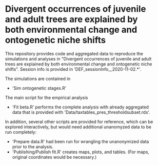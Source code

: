 # Divergent occurrences of juvenile and adult trees are explained by both environmental change and ontogenetic niche shifts

This repository provides code and aggregated data to reproduce the simulations and analyses in "Divergent occurrences of juvenile and adult trees are explained by both environmental change and ontogenetic niche shifts". Session info is provided in 'DEF_sessionInfo__2020-11-02.*'.

The simulations are contained in
- 'Sim ontogenetic stages.R'

The main script for the empirical analysis
- 'Fit beta.R' performs the complete analysis with already aggregated data that is provided with 'Data/taxtables_pres_thresholdsubset.rds'.

In addition, several other scripts are provided for reference, which can be explored interactively, but would need additional unanomyzed data to be run completely:
- 'Prepare data.R' had been run for wrangling the unanonymized data prior to the analysis.
- 'Publishing/Publish fit.R' creates maps, plots, and tables. (For maps, original coordinates would be necessary.)
